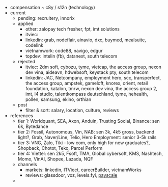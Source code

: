 - compensation ~ c8y / s12n (technology)
- current
	- pending: recruitery, innorix
	- applied
		- other: zalopay tech fresher, fpt, imt solutions
		- itviec: 
		- linkedin: grab, nodeflair, ainavio, dxc, buymed, mealsuite, codelink
		- vietnamwork: code88, navigo, edgur
		- topdev: intelin (fb), datanext, south telecom
	- rejected
		- itviec: 2dm soft, cybozu, tyme, vietcap, the access group, nexon dev vina, aideavn, hdwebsoft, keystack pty, south telecom
		- linkedin: JAC, Netcompany, employment hero, scc, transperfect, the access group, ampstek, gameloft, knorex, orient, retail foundation, katalon, tmrw, nexon dev vina, the access group 2, imt, l4 studio, talentkompass deutschland, tyme, hehealth, pollen, samsung, ekino, orthian
	- post
		- filter & sort: salary, location, culture, reviews
- references
	- tier 1: Worldquant, SEA, Axon, Anduin, Trusting Social, Binance: sen 6k, Bytedance
	- tier 2: Fossil, Autonomous, Vin, NAB: sen 3k, 4k5 gross, backend light?, Grab, Naver/Line, Telio, Hero Employment: senior 3-5k rails
	- tier 3: VNG, Zalo, Tiki - low com, only high for new graduates?, Shopback, Chotot, Teko, Parcel Perform
	- tier 4: Viettel: sen 2k5, Fsoft, TMA, Global cybersoft, KMS, Nashtech, Momo, VinAI, Shopee, Lazada, NQF
	- channels
		- markets: linkedin, ITViect, careerBuilder, vietnamWorks
		- reviews: glassdoor, voz, levels.fyi, [payscale](https://www.payscale.com/research/CN/Job=Software_Engineer/Salary)
	- 
